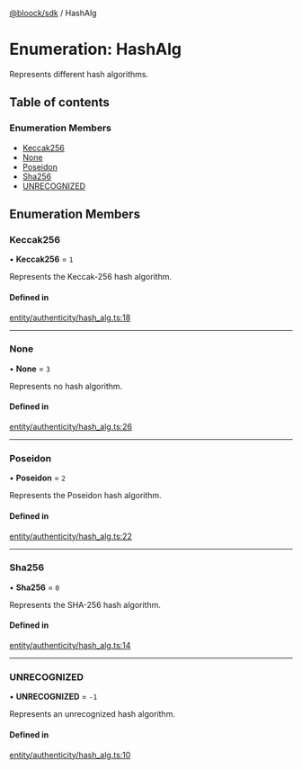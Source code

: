 [@bloock/sdk](../index.md) / HashAlg

# Enumeration: HashAlg

Represents different hash algorithms.

## Table of contents

### Enumeration Members

- [Keccak256](HashAlg-1.md#keccak256)
- [None](HashAlg-1.md#none)
- [Poseidon](HashAlg-1.md#poseidon)
- [Sha256](HashAlg-1.md#sha256)
- [UNRECOGNIZED](HashAlg-1.md#unrecognized)

## Enumeration Members

### Keccak256

• **Keccak256** = ``1``

Represents the Keccak-256 hash algorithm.

#### Defined in

[entity/authenticity/hash_alg.ts:18](https://github.com/bloock/bloock-sdk/blob/4afdb4b/languages/js/src/entity/authenticity/hash_alg.ts#L18)

___

### None

• **None** = ``3``

Represents no hash algorithm.

#### Defined in

[entity/authenticity/hash_alg.ts:26](https://github.com/bloock/bloock-sdk/blob/4afdb4b/languages/js/src/entity/authenticity/hash_alg.ts#L26)

___

### Poseidon

• **Poseidon** = ``2``

Represents the Poseidon hash algorithm.

#### Defined in

[entity/authenticity/hash_alg.ts:22](https://github.com/bloock/bloock-sdk/blob/4afdb4b/languages/js/src/entity/authenticity/hash_alg.ts#L22)

___

### Sha256

• **Sha256** = ``0``

Represents the SHA-256 hash algorithm.

#### Defined in

[entity/authenticity/hash_alg.ts:14](https://github.com/bloock/bloock-sdk/blob/4afdb4b/languages/js/src/entity/authenticity/hash_alg.ts#L14)

___

### UNRECOGNIZED

• **UNRECOGNIZED** = ``-1``

Represents an unrecognized hash algorithm.

#### Defined in

[entity/authenticity/hash_alg.ts:10](https://github.com/bloock/bloock-sdk/blob/4afdb4b/languages/js/src/entity/authenticity/hash_alg.ts#L10)
